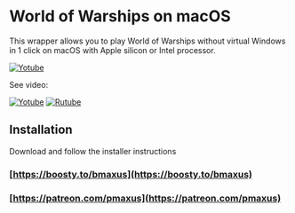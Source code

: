 # World of Warships on macOS

This wrapper allows you to play World of Warships without virtual Windows in 1 click on macOS with Apple silicon or Intel processor.

[![Yotube](https://img.youtube.com/vi/HRmFdA_R68s/sddefault.jpg)](https://youtu.be/SpoIFFmQlNI)

See video:

[![Yotube](https://www.youtube.com/s/desktop/f717390d/img/logos/favicon_144x144.png)](https://youtu.be/HRmFdA_R68s)
[![Rutube](https://static.rutube.ru/static/img/favicon-icons/v3/icon.svg)](https://rutube.ru/video/4780cc8bc154db4a00a8314c19386f61/)

## Installation
Download and follow the installer instructions
### [https://boosty.to/bmaxus](https://boosty.to/bmaxus)
### [https://patreon.com/pmaxus](https://patreon.com/pmaxus)